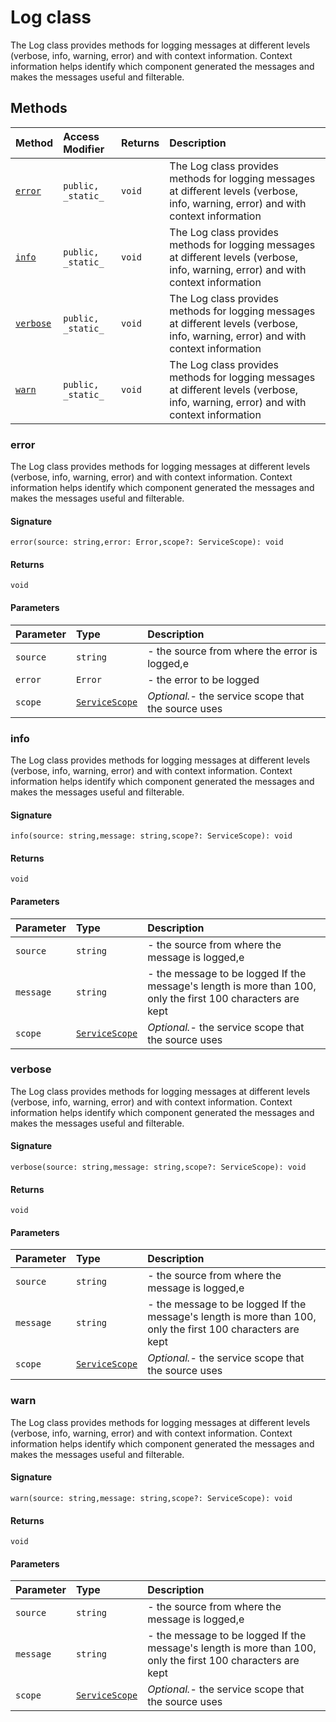 # Log class





The Log class provides methods for logging messages at different levels (verbose, 
info, warning, error) and with context information. Context information helps identify 
which component generated the messages and makes the messages useful and filterable. 







## Methods

| Method	   | Access Modifier | Returns	| Description|
|:-------------|:----|:-------|:-----------|
|[`error`](#error)     | `public, _static_` | `void` | The Log class provides methods for logging messages at different levels (verbose,  info, warning, error) and with context information |
|[`info`](#info)     | `public, _static_` | `void` | The Log class provides methods for logging messages at different levels (verbose,  info, warning, error) and with context information |
|[`verbose`](#verbose)     | `public, _static_` | `void` | The Log class provides methods for logging messages at different levels (verbose,  info, warning, error) and with context information |
|[`warn`](#warn)     | `public, _static_` | `void` | The Log class provides methods for logging messages at different levels (verbose,  info, warning, error) and with context information |





### error

The Log class provides methods for logging messages at different levels (verbose, 
info, warning, error) and with context information. Context information helps identify 
which component generated the messages and makes the messages useful and filterable. 


#### Signature
`error(source: string,error: Error,scope?: ServiceScope): void`

#### Returns
`void`


#### Parameters


| Parameter	   | Type    | Description |
|:-------------|:---------------|:------------|
| `source`    | `string` | - the source from where the error is logged,e |
| `error`    | `Error` | - the error to be logged |
| `scope`    | [`ServiceScope`](../sp-client-base/servicescope.md) | _Optional._- the service scope that the source uses |


### info

The Log class provides methods for logging messages at different levels (verbose, 
info, warning, error) and with context information. Context information helps identify 
which component generated the messages and makes the messages useful and filterable. 


#### Signature
`info(source: string,message: string,scope?: ServiceScope): void`

#### Returns
`void`


#### Parameters


| Parameter	   | Type    | Description |
|:-------------|:---------------|:------------|
| `source`    | `string` | - the source from where the message is logged,e |
| `message`    | `string` | - the message to be logged  If the message's length is more than 100, only the first 100 characters are kept |
| `scope`    | [`ServiceScope`](../sp-client-base/servicescope.md) | _Optional._- the service scope that the source uses |


### verbose

The Log class provides methods for logging messages at different levels (verbose, 
info, warning, error) and with context information. Context information helps identify 
which component generated the messages and makes the messages useful and filterable. 


#### Signature
`verbose(source: string,message: string,scope?: ServiceScope): void`

#### Returns
`void`


#### Parameters


| Parameter	   | Type    | Description |
|:-------------|:---------------|:------------|
| `source`    | `string` | - the source from where the message is logged,e |
| `message`    | `string` | - the message to be logged  If the message's length is more than 100, only the first 100 characters are kept |
| `scope`    | [`ServiceScope`](../sp-client-base/servicescope.md) | _Optional._- the service scope that the source uses |


### warn

The Log class provides methods for logging messages at different levels (verbose, 
info, warning, error) and with context information. Context information helps identify 
which component generated the messages and makes the messages useful and filterable. 


#### Signature
`warn(source: string,message: string,scope?: ServiceScope): void`

#### Returns
`void`


#### Parameters


| Parameter	   | Type    | Description |
|:-------------|:---------------|:------------|
| `source`    | `string` | - the source from where the message is logged,e |
| `message`    | `string` | - the message to be logged  If the message's length is more than 100, only the first 100 characters are kept |
| `scope`    | [`ServiceScope`](../sp-client-base/servicescope.md) | _Optional._- the service scope that the source uses |

